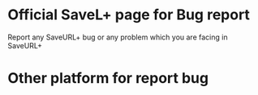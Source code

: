 # Official SaveL+ page for Bug report 

Report any SaveURL+ bug or any problem which you are facing in SaveURL+

# Other platform for report bug 


